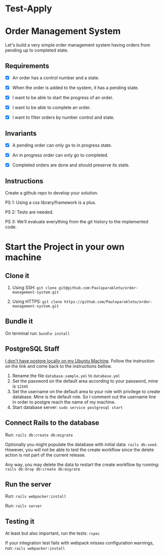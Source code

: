 # Test-Apply

# Order Management System
Let's build a very simple order management system having orders from pending up to completed state.

## Requirements

- [x] An order has a control number and a state.

- [x] When the order is added to the system, it has a pending state.

- [x] I want to be able to start the progress of an order.

- [x] I want to be able to complete an order.

- [x] I want to filter orders by number control and state.

## Invariants
- [x] A pending order can only go to in progress state.

- [x] An in progress order can only go to completed.

- [x] Completed orders are done and should preserve its state.

## Instructions
Create a github repo to develop your solution.


PS 1: Using a css library/framework is a plus.

PS 2: Tests are needed.

PS 3: We’ll evaluate everything from the git history to the implemented code.

# Start the Project in your own machine

## Clone it

1. Using SSH: `git clone git@github.com:Pauloparakleto/order-management-system.git`


2. Using HTTPS: `git clone https://github.com/Pauloparakleto/order-management-system.git`

## Bundle it

On terminal run: `bundle install`

## PostgreSQL Staff

[I don't have postgre locally on my Ubuntu Machine](https://help.ubuntu.com/community/PostgreSQL). Follow the instruction
on the link and come back to the instructions bellow.

1. Rename the file `database.sample.yml` to `database.yml`
2. Set the password on the default area according to your password, mine is `12345`
3. Set the username on the default area to your role with privilege to create database.
   Mine is the default role. So I comment out the username line in order
   to postgre reach the name of my machine.
4. Start database server: `sudo service postgresql start`

## Connect Rails to the database

Run: `rails db:create db:migrate`

Optionally you might populate the database with initial data: `rails db:seed`.
However, you will not be able to test the create workflow since the delete action is not part of the
current release.

Any way, you may delete the data to restart the create workflow by running:
`rails db:drop db:create db:migrate`

## Run the server
Run: `rails webpacker:install`

Run: `rails server`

## Testing it

At least but also important, run the tests: `rspec`

If your integration test fails with webpack misses configuration warnings, run: `rails webpacker:install`


